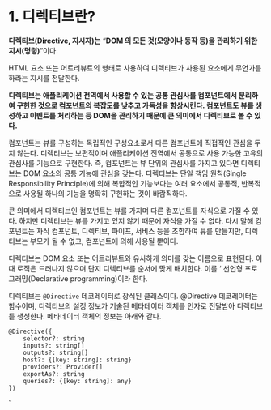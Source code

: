 # 1. 디렉티브란?

**디렉티브(Directive, 지시자)는** “**DOM 의 모든 것(모양이나 동작 등)을 관리하기 위한 지시(명령)**”이다.

HTML 요소 또는 어트리뷰트의 형태로 사용하여 디렉티브가 사용된 요소에게 무언가를 하라는 지시를 전달한다.

**디렉티브는 애플리케이션 전역에서 사용할 수 있는 공통 관심사를 컴포넌트에서 분리하여 구현한 것으로 컴포넌트의 복잡도를 낮추고 가독성을 향상시킨다. 컴포넌트도 뷰를 생성하고 이벤트를 처리하는 등 DOM을 관리하기 때문에 큰 의미에서 디렉티브로 볼 수 있다.**

컴포넌트는 뷰를 구성하는 독립적인 구성요소로서 다른 컴포넌트에 직접적인 관심을 두지 않는다. 디렉티브는 보편적이며 애플리케이션 전역에서 공통으로 사용 가능한 고유의 관심사를 기능으로 구현한다. 즉, 컴포넌트는 뷰 단위의 관심사를 가지고 있다면 디렉티브는 DOM 요소의 공통 기능에 관심을 갖는다. 디렉티브는 단일 책임 원칙(Single Responsibility Principle)에 의해 복합적인 기능보다는 여러 요소에서 공통적, 반복적으로 사용될 하나의 기능을 명확히 구현하는 것이 바람직하다.

큰 의미에서 디렉티브인 컴포넌트는 뷰를 가지며 다른 컴포넌트를 자식으로 가질 수 있다. 하지만 디렉티브는 뷰를 가지고 있지 않기 때문에 자식을 가질 수 없다. 다시 말해 컴포넌트는 자식 컴포넌트, 디렉티브, 파이프, 서비스 등을 조합하여 뷰를 만들지만, 디렉티브는 부모가 될 수 없고, 컴포넌트에 의해 사용될 뿐이다.

디렉티브는 DOM 요소 또는 어트리뷰트와 유사하게 의미를 갖는 이름으로 표현된다. 이때 로직은 드러나지 않으며 단지 디렉티브를 순서에 맞게 배치한다. 이를 ‘ 선언형 프로그래밍(Declarative programming)이라 한다.

디렉티브는 `@Directive` 데코레이터로 장식된 클래스이다. @Directive 데코레이터는 함수이며, 디렉티브의 설정 정보가 기술된 메타데이터 객체를 인자로 전달받아 디렉티브를 생성한다. 메타데이터 객체의 정보는 아래와 같다.

```tsx
@Directive({
	selector?: string
	inputs?: string[]
	outputs?: string[]
	host?: {[key: string]: string}
	providers?: Provider[]
	exportAs?: string
	queries?: {[key: string]: any}
})
```

`